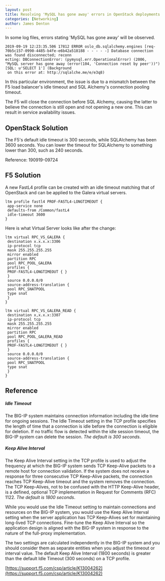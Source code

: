 ```yaml
---
layout: post
title: Resolving 'MySQL has gone away' errors in OpenStack deployments
categories: [Networking]
author: James Denton
---
```


In some log files, errors stating 'MySQL has gone away' will be observed.

```
2019-09-19 12:23:35.506 17812 ERROR oslo_db.sqlalchemy.engines [req-70b5c157-0990-4485-b4fe-e6b42a518188 - - - - -] Database connection was found disconnected; reconn
ecting: DBConnectionError: (pymysql.err.OperationalError) (2006, "MySQL server has gone away (error(104, 'Connection reset by peer'))") [SQL: u'SELECT 1'] (Background
 on this error at: http://sqlalche.me/e/e3q8)
```

In this particular environment, the issue is due to a mismatch between the F5 load balancer's idle timeout and SQL Alchemy's connection pooling timeout.

The F5 will close the connection before SQL Alchemy, causing the latter to believe the connection is still open and not opening a new one. This can result in service availability issues.

## OpenStack Solution

The F5's default idle timeout is 300 seconds, while SQLAlchemy has been 3600 seconds. You can lower the timeout for SQLAlchemy to something lower than 300, such as 240 seconds.

Reference: 190919-09724 

## F5 Solution

A new FastL4 profile can be created with an idle timeout matching that of OpenStack and can be applied to the Galera virtual servers.

```
ltm profile fastl4 PROF-FASTL4-LONGTIMEOUT {
 app-service none
 defaults-from /Common/fastL4
 idle-timeout 3600
}
```

Here is what Virtual Server looks like after the change:

```
ltm virtual RPC_VS_GALERA {
 destination x.x.x.x:3306
 ip-protocol tcp
 mask 255.255.255.255
 mirror enabled
 partition RPC
 pool RPC_POOL_GALERA
 profiles {
 PROF-FASTL4-LONGTIMEOUT { }
 }
 source 0.0.0.0/0
 source-address-translation {
 pool RPC_SNATPOOL
 type snat
 }
}

ltm virtual RPC_VS_GALERA_READ {
 destination x,x.x.x:3307
 ip-protocol tcp
 mask 255.255.255.255
 mirror enabled
 partition RPC
 pool RPC_POOL_GALERA_READ
 profiles {
 PROF-FASTL4-LONGTIMEOUT { }
 }
 source 0.0.0.0/0
 source-address-translation {
 pool RPC_SNATPOOL
 type snat
 }
}
```

## Reference

##### Idle Timeout

The BIG-IP system maintains connection information including the idle time for ongoing sessions. The Idle Timeout setting in the TCP profile specifies the length of time that a connection is idle before the connection is eligible for deletion. If no traffic flow is detected within the idle session timeout, the BIG-IP system can delete the session. *The default is 300 seconds*.

##### Keep Alive Interval

The Keep Alive Interval setting in the TCP profile is used to adjust the frequency at which the BIG-IP system sends TCP Keep-Alive packets to a remote host for connection validation. If the system does not receive a response for three consecutive TCP Keep-Alive packets, the connection reaches TCP Keep-Alive timeout and the system removes the connection. The TCP Keep-Alives, not to be confused with the HTTP Keep-Alive header, is a defined, optional TCP implementation in Request for Comments (RFC) 1122. *The default is 1800 seconds*.

While you would use the Idle Timeout setting to maintain connections and resources on the BIG-IP system, you would use the Keep Alive Interval setting when the server application has TCP Keep-Alives set for maintaining long-lived TCP connections. Fine-tune the Keep Alive Interval so the application design is aligned with the BIG-IP system in response to the nature of the full-proxy implementation.

The two settings are calculated independently in the BIG-IP system and you should consider them as separate entities when you adjust the timeout or interval value. The default Keep Alive Interval (1800 seconds) is greater than the default Idle Timeout (300 seconds) on a TCP profile.

[https://support.f5.com/csp/article/K13004262](https://support.f5.com/csp/article/K13004262)
